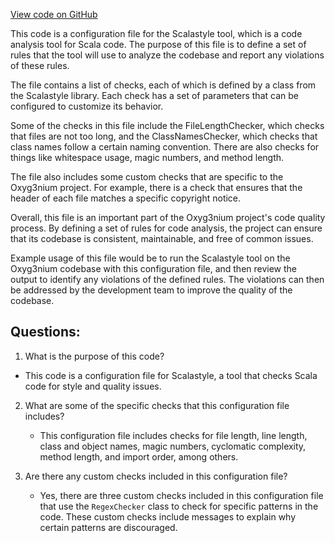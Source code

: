 [View code on GitHub](https://github.com/oxyg3nium/oxyg3nium/project/scalastyle-config.xml)

This code is a configuration file for the Scalastyle tool, which is a code analysis tool for Scala code. The purpose of this file is to define a set of rules that the tool will use to analyze the codebase and report any violations of these rules. 

The file contains a list of checks, each of which is defined by a class from the Scalastyle library. Each check has a set of parameters that can be configured to customize its behavior. 

Some of the checks in this file include the FileLengthChecker, which checks that files are not too long, and the ClassNamesChecker, which checks that class names follow a certain naming convention. There are also checks for things like whitespace usage, magic numbers, and method length. 

The file also includes some custom checks that are specific to the Oxyg3nium project. For example, there is a check that ensures that the header of each file matches a specific copyright notice. 

Overall, this file is an important part of the Oxyg3nium project's code quality process. By defining a set of rules for code analysis, the project can ensure that its codebase is consistent, maintainable, and free of common issues. 

Example usage of this file would be to run the Scalastyle tool on the Oxyg3nium codebase with this configuration file, and then review the output to identify any violations of the defined rules. The violations can then be addressed by the development team to improve the quality of the codebase.
## Questions: 
 1. What is the purpose of this code?
   - This code is a configuration file for Scalastyle, a tool that checks Scala code for style and quality issues.

2. What are some of the specific checks that this configuration file includes?
   - This configuration file includes checks for file length, line length, class and object names, magic numbers, cyclomatic complexity, method length, and import order, among others.

3. Are there any custom checks included in this configuration file?
   - Yes, there are three custom checks included in this configuration file that use the `RegexChecker` class to check for specific patterns in the code. These custom checks include messages to explain why certain patterns are discouraged.